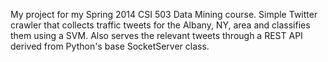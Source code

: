 My project for my Spring 2014 CSI 503 Data Mining course.
Simple Twitter crawler that collects traffic tweets for the Albany, NY, area and classifies them using a SVM.
Also serves the relevant tweets through a REST API derived from Python's base SocketServer class.
